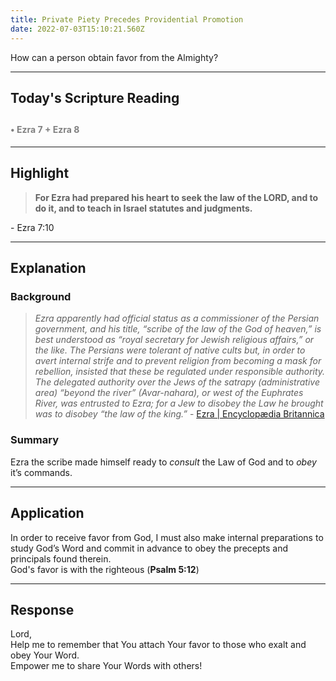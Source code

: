 ```yaml
---
title: Private Piety Precedes Providential Promotion
date: 2022-07-03T15:10:21.560Z
---
```


<p>How can a person obtain favor from the Almighty?</p>

---

<h2><strong>Today's Scripture Reading</strong></h2>

## <h4 style="color: grey"> • Ezra 7 + Ezra 8</h4>

---

## **Highlight**

<blockquote style="font-weight: bold !important" class="gradient"> For Ezra had prepared his heart to seek the law of the LORD, and to do it, and to teach in Israel statutes and judgments.</blockquote> - Ezra 7:10

---

## **Explanation**

### **Background**

> _Ezra apparently had official status as a commissioner of the Persian government, and his title, “scribe of the law of the God of heaven,” is best understood as “royal secretary for Jewish religious affairs,” or the like. The Persians were tolerant of native cults but, in order to avert internal strife and to prevent religion from becoming a mask for rebellion, insisted that these be regulated under responsible authority. The delegated authority over the Jews of the satrapy (administrative area) “beyond the river” (Avar-nahara), or west of the Euphrates River, was entrusted to Ezra; for a Jew to disobey the Law he brought was to disobey “the law of the king.”_ - <a class="gradient" href="https://www.britannica.com/biography/Ezra-Hebrew-religious-leader">Ezra | Encyclopædia Britannica<a>

### **Summary**

Ezra the scribe made himself ready to _consult_ the Law of God and to _obey_ it’s commands.

---

## **Application**

In order to receive favor from God, I must also make internal preparations to study God’s Word and commit in advance to obey the precepts and principals found therein. <br/>
God's favor is with the righteous (<span class="gradient" style="font-weight: bold">Psalm 5:12</span>)

---

## **Response**

Lord, <br/>
Help me to remember that You attach Your favor to those who exalt and obey Your Word. <br/> Empower me to share Your Words with others!
